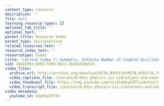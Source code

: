 ```yaml
---
content_type: resource
description: ''
file: null
learning_resource_types: []
optional_tab_title: ''
optional_text: ''
parent_title: Resource Index
parent_type: CourseSection
related_resources_text: ''
resource_index_text: ''
resourcetype: Video
title: 'Lecture Video 7: Symmetry, Infinite Number of Coupled Oscillators'
uid: 384d29be-b960-5590-04c3-2b3e4319a52a
video_files:
  archive_url: http://archive.org/download/MIT8.03SCF16/MIT8_03SCF16_lec07_300k.mp4
  video_captions_file: /courses/8-03sc-physics-iii-vibrations-and-waves-fall-2016/7d33496b24d852348e9a27dd8efb8ec2_b1eKhyC9TTo.vtt
  video_thumbnail_file: https://img.youtube.com/vi/b1eKhyC9TTo/default.jpg
  video_transcript_file: /courses/8-03sc-physics-iii-vibrations-and-waves-fall-2016/21f32c64fbc253b0608c231d5fe4aa54_b1eKhyC9TTo.pdf
video_metadata:
  youtube_id: b1eKhyC9TTo
---
```

